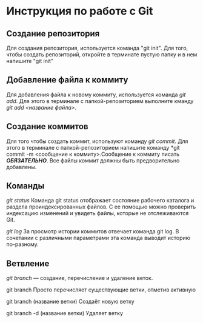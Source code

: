 # Инструкция по работе с Git

## Создание репозитория
Для создания репозитория, используется команда "git init". Для  того, чтобы создать репозиторий, откройте в терминате пустую папку и в нем напишите "git init"

## Добавление файла к коммиту
Для добавления файла к новому коммиту, используется команда *git add*. Для этого в терминале с папкой-репозиторием выполните кманду *git add <название файла>*.

## Создание коммитов
Для того чтобы создать коммит, используют команду *git commit*. Для этого в терминале с папкой-репозиторием напишите команду *git commit -m <сообщение к коммиту>.Сообщение к коммиту писать ***ОБЯЗАТЕЛЬНО***. Все файлы коммит должны быть предворительно добавлены.

## Команды
*git status* 
Команда git status отображает состояние рабочего каталога и раздела проиндексированных файлов. С ее помощью можно проверить индексацию изменений и увидеть файлы, которые не отслеживаются Git.

*git log* За просмотр истории коммитов отвечает команда git log. В сочетании с различными параметрами эта команда выводит историю по-разному.

## Ветвление

*git branch* — создание, перечисление и удаление веток.

git branch Просто перечисляет существующие ветки, отметив активную

git branch (название ветки) Создаёт новую ветку 

git branch -d (название ветки) Удаляет ветку
